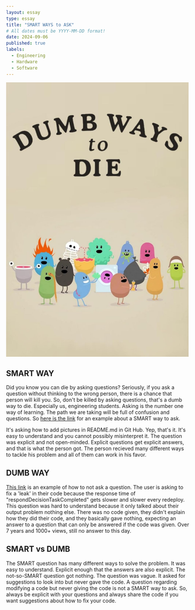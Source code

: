 ```yaml
---
layout: essay
type: essay
title: "SMART WAYS to ASK"
# All dates must be YYYY-MM-DD format!
date: 2024-09-06
published: true
labels:
  - Engineering
  - Hardware
  - Software
---
```


<img width="500" class="rounded float-start pe-4" src="../img/Dumbways2die.jpg">

## SMART WAY
Did you know you can die by asking questions? Seriously, if you ask a question without thinking to the wrong person, there is a chance that person will kill you. 
So, don't be killed by asking questions, that's a dumb way to die. Especially us, engineering students. Asking is the number one way of learning. The path we are taking 
will be full of confusion and questions. So [here is the link](https://stackoverflow.com/questions/14494747/how-to-add-images-to-readme-md-on-github) for an example about 
a SMART way to ask.

It's asking how to add pictures in README.md in Git Hub. Yep, that's it. It's easy to understand and you cannot possibly misinterpret it. The question was explicit and not open-minded. Explicit questions get explicit answers, and that is what the person got. The person recieved many different ways to tackle his problem and all of them can work in his favor. 

## DUMB WAY

[This link](https://stackoverflow.com/questions/42464585/swf-responddecisiontaskcompleted-call-response-time-degrade-overtime) is an example of how to not ask a question. The user is asking to fix a 'leak' in their code because the response time of "respondDecisionTaskCompleted" gets slower and slower every redeploy. This question was hard to understand because it only talked about their output problem nothing else. There was no code given, they didn't explain how they did their code, and they basically gave nothing, expecting an answer to a question that can only be answered if the code was given. Over 7 years and 1000+ views, still no answer to this day.

## SMART vs DUMB
The SMART question has many different ways to solve the problem. It was easy to understand. Explicit enough that the answers are also explicit. The not-so-SMART question got nothing. The question was vague. It asked for suggestions to look into but never gave the code. A question regarding modifying a code but never giving the code is not a SMART way to ask. So, always be explicit with your questions and always share the code if you want suggestions about how to fix your code. 
